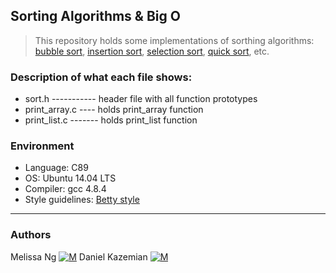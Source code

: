 ## Sorting Algorithms & Big O
> This repository holds some implementations of sorthing algorithms:
> [bubble sort](https://en.wikipedia.org/wiki/Bubble_sort),
> [insertion sort](https://en.wikipedia.org/wiki/Insertion_sort),
> [selection sort](https://en.wikipedia.org/wiki/Selection_sort),
> [quick sort](https://en.wikipedia.org/wiki/Quicksort), etc.

### Description of what each file shows:
* sort.h ----------- header file with all function prototypes
* print_array.c ---- holds print_array function
* print_list.c ------- holds print_list function

### Environment
* Language: C89
* OS: Ubuntu 14.04 LTS
* Compiler: gcc 4.8.4
* Style guidelines: [Betty style](https://github.com/holbertonschool/Betty/wiki)
---
### Authors
Melissa Ng [![M](https://upload.wikimedia.org/wikipedia/fr/thumb/c/c8/Twitter_Bird.svg/30px-Twitter_Bird.svg.png)](https://twitter.com/MelissaNg__)
Daniel Kazemian [![M](https://upload.wikimedia.org/wikipedia/fr/thumb/c/c8/Twitter_Bird.svg/30px-Twitter_Bird.svg.png)](https://twitter.com/Dan_Kazam)
